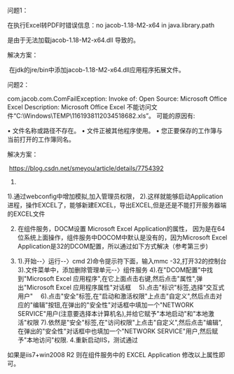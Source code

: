 问题1：

在执行Excel转PDF时错误信息：no jacob-1.18-M2-x64 in java.library.path

是由于无法加载jacob-1.18-M2-x64.dll 导致的。

解决方案： 

​	在jdk的jre/bin中添加jacob-1.18-M2-x64.dll应用程序拓展文件。



问题2： 

 com.jacob.com.ComFailException: Invoke of: Open
Source: Microsoft Office Excel
Description: Microsoft Office Excel 不能访问文件“C:\Windows\TEMP\1161938112034518682.xls”。 可能的原因有:

• 文件名称或路径不存在。
• 文件正被其他程序使用。
• 您正要保存的工作簿与当前打开的工作簿同名。



解决方案：

​	<https://blog.csdn.net/smeyou/article/details/7754392>

1.
 1).通过webconfig中增加模拟,加入管理员权限，
 <identity impersonate="true" userName="系统管理员" password="系统管理员密码"/>
 2).这样就能够启动Application进程，操作EXCEL了，能够新建EXCEL，导出EXCEL,但是还是不能打开服务器端的EXCEL文件

2.  
     在组件服务，DOCM设置 Microsoft Excel Application的属性，
     因为是在64位系统上面操作，组件服务中DOCOM中默认是没有的，因为Microsoft Excel Application是32的DCOM配置，所以通过如下方式解决（参考第三步)

3.
   1).开始--〉运行--〉cmd
   2)命令提示符下面，输入mmc -32,打开32的控制台
   3).文件菜单中，添加删除管理单元--〉组件服务
   4).在"DCOM配置"中找到"Microsoft Excel 应用程序",在它上面点击右键,然后点击"属性",弹出"Microsoft Excel 应用程序属性"对话框
　5).点击"标识"标签,选择"交互式用户"
　6).点击"安全"标签,在"启动和激活权限"上点击"自定义",然后点击对应的"编辑"按钮,在弹出的"安全性"对话框中填加一个"NETWORK SERVICE"用户(注意要选择本计算机名),并给它赋予"本地启动"和"本地激活"权限
   7).依然是"安全"标签,在"访问权限"上点击"自定义",然后点击"编辑",在弹出的"安全性"对话框中也填加一个"NETWORK SERVICE"用户,然后赋予"本地访问"权限.
4.重新启动IIS，测试通过



如果是iis7+win2008 R2 则在组件服务中的 EXCEL Application 修改以上属性即可。

